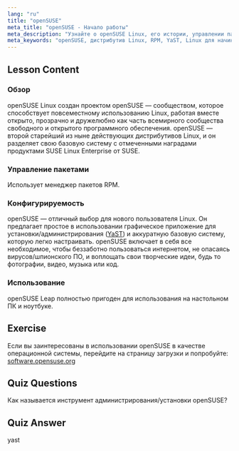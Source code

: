 ```yaml
---
lang: "ru"
title: "openSUSE"
meta_title: "openSUSE - Начало работы"
meta_description: "Узнайте о openSUSE Linux, его истории, управлении пакетами (RPM) и настраиваемости с помощью YaST. Узнайте, почему openSUSE отлично подходит для начинающих."
meta_keywords: "openSUSE, дистрибутив Linux, RPM, YaST, Linux для начинающих, руководство openSUSE, руководство по Linux"
---
```


## Lesson Content

### Обзор

openSUSE Linux создан проектом openSUSE — сообществом, которое способствует повсеместному использованию Linux, работая вместе открыто, прозрачно и дружелюбно как часть всемирного сообщества свободного и открытого программного обеспечения. openSUSE — второй старейший из ныне действующих дистрибутивов Linux, и он разделяет свою базовую систему с отмеченными наградами продуктами SUSE Linux Enterprise от SUSE.

### Управление пакетами

Использует менеджер пакетов RPM.

### Конфигурируемость

openSUSE — отличный выбор для нового пользователя Linux. Он предлагает простое в использовании графическое приложение для установки/администрирования ([YaST](http://yast.github.io/)) и аккуратную базовую систему, которую легко настраивать. openSUSE включает в себя все необходимое, чтобы беззаботно пользоваться интернетом, не опасаясь вирусов/шпионского ПО, и воплощать свои творческие идеи, будь то фотографии, видео, музыка или код.

### Использование

openSUSE Leap полностью пригоден для использования на настольном ПК и ноутбуке.

## Exercise

Если вы заинтересованы в использовании openSUSE в качестве операционной системы, перейдите на страницу загрузки и попробуйте: [software.opensuse.org](https://software.opensuse.org/)

## Quiz Questions

Как называется инструмент администрирования/установки openSUSE?

## Quiz Answer

yast
